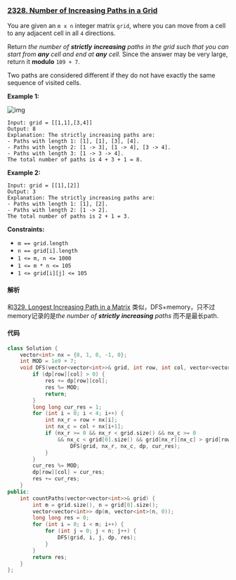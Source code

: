 ### [2328. Number of Increasing Paths in a Grid](https://leetcode.com/problems/number-of-increasing-paths-in-a-grid/)

You are given an `m x n` integer matrix `grid`, where you can move from a cell to any adjacent cell in all `4` directions.

Return *the number of **strictly** **increasing** paths in the grid such that you can start from **any** cell and end at **any** cell.* Since the answer may be very large, return it **modulo** `109 + 7`.

Two paths are considered different if they do not have exactly the same sequence of visited cells.

 

**Example 1:**

![img](https://assets.leetcode.com/uploads/2022/05/10/griddrawio-4.png)

```
Input: grid = [[1,1],[3,4]]
Output: 8
Explanation: The strictly increasing paths are:
- Paths with length 1: [1], [1], [3], [4].
- Paths with length 2: [1 -> 3], [1 -> 4], [3 -> 4].
- Paths with length 3: [1 -> 3 -> 4].
The total number of paths is 4 + 3 + 1 = 8.
```

**Example 2:**

```
Input: grid = [[1],[2]]
Output: 3
Explanation: The strictly increasing paths are:
- Paths with length 1: [1], [2].
- Paths with length 2: [1 -> 2].
The total number of paths is 2 + 1 = 3.
```

 

**Constraints:**

- `m == grid.length`
- `n == grid[i].length`
- `1 <= m, n <= 1000`
- `1 <= m * n <= 105`
- `1 <= grid[i][j] <= 105`

#### 解析

和[329. Longest Increasing Path in a Matrix](https://leetcode.com/problems/longest-increasing-path-in-a-matrix/) 类似，DFS+memory，只不过memory记录的是*the number of **strictly** **increasing** paths* 而不是最长path.

#### 代码

```c++
class Solution {
    vector<int> nx = {0, 1, 0, -1, 0};
    int MOD = 1e9 + 7;
    void DFS(vector<vector<int>>& grid, int row, int col, vector<vector<int>>& dp, long long& res) {
        if (dp[row][col] > 0) {
            res += dp[row][col];
            res %= MOD;
            return;
        }
        long long cur_res = 1;
        for (int i = 0; i < 4; i++) {
            int nx_r = row + nx[i];
            int nx_c = col + nx[i+1];
            if (nx_r >= 0 && nx_r < grid.size() && nx_c >= 0 
                && nx_c < grid[0].size() && grid[nx_r][nx_c] > grid[row][col]) {
                    DFS(grid, nx_r, nx_c, dp, cur_res);
            }
        }
        cur_res %= MOD;
        dp[row][col] = cur_res;
        res += cur_res;
    }
public:
    int countPaths(vector<vector<int>>& grid) {
        int m = grid.size(), n = grid[0].size();
        vector<vector<int>> dp(m, vector<int>(n, 0));
        long long res = 0;
        for (int i = 0; i < m; i++) {
            for (int j = 0; j < n; j++) {
                DFS(grid, i, j, dp, res);
            }
        }
        return res;
    }
};
```
